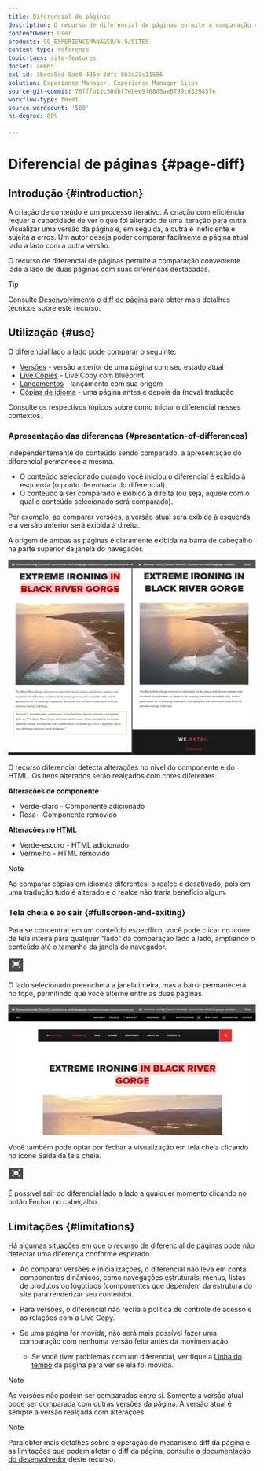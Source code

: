 ```yaml
---
title: Diferencial de páginas
description: O recurso de diferencial de páginas permite a comparação conveniente lado a lado de duas páginas com suas diferenças destacadas.
contentOwner: User
products: SG_EXPERIENCEMANAGER/6.5/SITES
content-type: reference
topic-tags: site-features
docset: aem65
exl-id: 3beea5cd-5ae0-485b-8dfc-8b3a23c11586
solution: Experience Manager, Experience Manager Sites
source-git-commit: 76fffb11c56dbf7ebee9f6805ae0799cd32985fe
workflow-type: tm+mt
source-wordcount: '569'
ht-degree: 80%

---
```


# Diferencial de páginas  {#page-diff}

## Introdução {#introduction}

A criação de conteúdo é um processo iterativo. A criação com eficiência requer a capacidade de ver o que foi alterado de uma iteração para outra. Visualizar uma versão da página e, em seguida, a outra é ineficiente e sujeita a erros. Um autor deseja poder comparar facilmente a página atual lado a lado com a outra versão.

O recurso de diferencial de páginas permite a comparação conveniente lado a lado de duas páginas com suas diferenças destacadas.

>[!TIP]
>
>Consulte [Desenvolvimento e diff de página](/help/sites-developing/pagediff.md#operation-details) para obter mais detalhes técnicos sobre este recurso.

## Utilização {#use}

O diferencial lado a lado pode comparar o seguinte:

* [Versões](/help/sites-authoring/working-with-page-versions.md#comparing-a-version-with-current-page) - versão anterior de uma página com seu estado atual
* [Live Copies](/help/sites-administering/msm-livecopy.md#comparing-a-live-copy-page-with-a-blueprint-page) - Live Copy com blueprint
* [Lançamentos](/help/sites-authoring/launches-editing.md#comparing-a-launch-page-to-its-source-page) - lançamento com sua origem
* [Cópias de idioma](/help/sites-administering/tc-manage.md#comparing-language-copies) - uma página antes e depois da (nova) tradução

Consulte os respectivos tópicos sobre como iniciar o diferencial nesses contextos.

### Apresentação das diferenças   {#presentation-of-differences}

Independentemente do conteúdo sendo comparado, a apresentação do diferencial permanece a mesma.

* O conteúdo selecionado quando você iniciou o diferencial é exibido à esquerda (o ponto de entrada do diferencial).
* O conteúdo a ser comparado é exibido à direita (ou seja, aquele com o qual o conteúdo selecionado será comparado).

Por exemplo, ao comparar versões, a versão atual será exibida à esquerda e a versão anterior será exibida à direita.

A origem de ambas as páginas é claramente exibida na barra de cabeçalho na parte superior da janela do navegador.

![Fonte mostrada no cabeçalho](assets/chlimage_1-109.png)

O recurso diferencial detecta alterações no nível do componente e do HTML. Os itens alterados serão realçados com cores diferentes.

**Alterações de componente**

* Verde-claro - Componente adicionado
* Rosa - Componente removido

**Alterações no HTML**

* Verde-escuro - HTML adicionado
* Vermelho - HTML removido

>[!NOTE]
>
>Ao comparar cópias em idiomas diferentes, o realce é desativado, pois em uma tradução tudo é alterado e o realce não traria benefício algum.

### Tela cheia e ao sair   {#fullscreen-and-exiting}

Para se concentrar em um conteúdo específico, você pode clicar no ícone de tela inteira para qualquer &quot;lado&quot; da comparação lado a lado, ampliando o conteúdo até o tamanho da janela do navegador.

![Ícone do modo de tela cheia](do-not-localize/chlimage_1-18.png)

O lado selecionado preencherá a janela inteira, mas a barra permanecerá no topo, permitindo que você alterne entre as duas páginas.

![A barra na parte superior permite alternar entre páginas](assets/chlimage_1-110.png)

Você também pode optar por fechar a visualização em tela cheia clicando no ícone Saída da tela cheia.

![Fechar tela inteira](do-not-localize/chlimage_1-19.png)

É possível sair do diferencial lado a lado a qualquer momento clicando no botão Fechar no cabeçalho.

## Limitações   {#limitations}

Há algumas situações em que o recurso de diferencial de páginas pode não detectar uma diferença conforme esperado.

* Ao comparar versões e inicializações, o diferencial não leva em conta componentes dinâmicos, como navegações estruturais, menus, listas de produtos ou logotipos (componentes que dependem da estrutura do site para renderizar seu conteúdo).
* Para versões, o diferencial não recria a política de controle de acesso e as relações com a Live Copy.
* Se uma página for movida, não será mais possível fazer uma comparação com nenhuma versão feita antes da movimentação.

   * Se você tiver problemas com um diferencial, verifique a [Linha do tempo](/help/sites-authoring/basic-handling.md#timeline) da página para ver se ela foi movida.

>[!NOTE]
>
>As versões não podem ser comparadas entre si. Somente a versão atual pode ser comparada com outras versões da página. A versão atual é sempre a versão realçada com alterações.

>[!NOTE]
>
>Para obter mais detalhes sobre a operação do mecanismo diff da página e as limitações que podem afetar o diff da página, consulte a [documentação do desenvolvedor](/help/sites-developing/pagediff.md) deste recurso.
